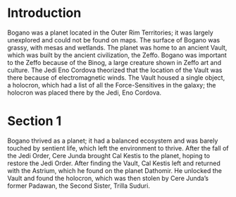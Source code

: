 # Introduction

Bogano was a planet located in the Outer Rim Territories; it was largely unexplored and could not be found on maps.
The surface of Bogano was grassy, with mesas and wetlands.
The planet was home to an ancient Vault, which was built by the ancient civilization, the Zeffo.
Bogano was important to the Zeffo because of the Binog, a large creature shown in Zeffo art and culture.
The Jedi Eno Cordova theorized that the location of the Vault was there because of electromagnetic winds.
The Vault housed a single object, a holocron, which had a list of all the Force-Sensitives in the galaxy; the holocron was placed there by the Jedi, Eno Cordova.

# Section 1

Bogano thrived as a planet; it had a balanced ecosystem and was barely touched by sentient life, which left the environment to thrive.
After the fall of the Jedi Order, Cere Junda brought Cal Kestis to the planet, hoping to restore the Jedi Order.
After finding the Vault, Cal Kestis left and returned with the Astrium, which he found on the planet Dathomir.
He unlocked the Vault and found the holocron, which was then stolen by Cere Junda’s former Padawan, the Second Sister, Trilla Suduri.
